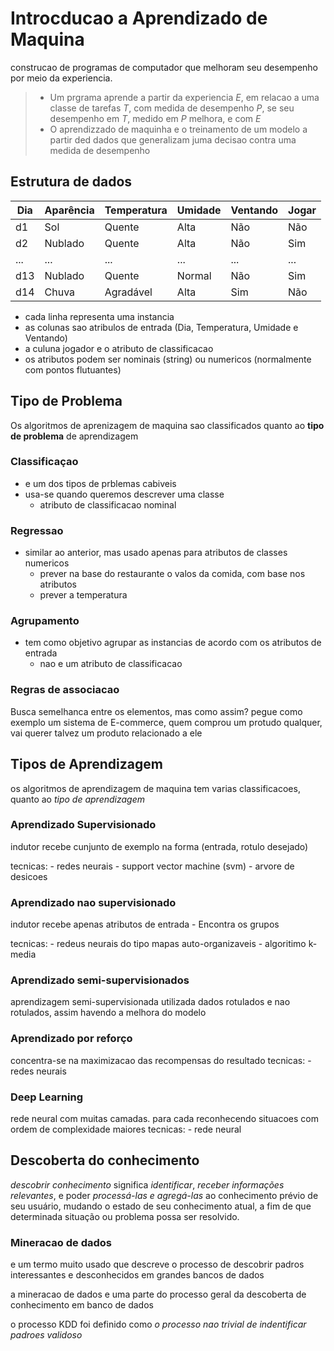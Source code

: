 # Introcducao a Aprendizado de Maquina

construcao de programas de computador que melhoram seu desempenho por meio da experiencia.

> - Um prgrama aprende a partir da experiencia *E*, em relacao a uma classe de tarefas *T*, com medida de desempenho *P*, se seu desempenho em *T*, medido em *P* melhora, e com *E*
> - O aprendizzado de maquinha e o treinamento de um modelo a partir ded dados que generalizam juma decisao contra uma medida de desempenho

## Estrutura de dados

| Dia | Aparência | Temperatura | Umidade | Ventando | Jogar |
| --- | --------- | ----------- | ------- | -------- | ----- |
| d1  | Sol       | Quente      | Alta    | Não      | Não   |
| d2  | Nublado   | Quente      | Alta    | Não      | Sim   |
| ... | ...       | ...         | ...     | ...      | ...   |
| d13 | Nublado   | Quente      | Normal  | Não      | Sim   |
| d14 | Chuva     | Agradável   | Alta    | Sim      | Não   |


- cada linha representa uma instancia
- as colunas sao atribulos de entrada (Dia, Temperatura, Umidade e Ventando)
- a culuna jogador e o atributo de classificacao
- os atributos podem ser nominais (string) ou numericos (normalmente com pontos flutuantes)

## Tipo de Problema

Os algoritmos de aprenizagem de maquina sao classificados quanto ao **tipo de problema** de aprendizagem

### Classificaçao
- e um dos tipos de prblemas cabiveis
- usa-se quando queremos descrever uma classe
    - atributo de classificacao nominal

### Regressao
- similar ao anterior, mas usado apenas para atributos de classes numericos
  - prever na base do restaurante o valos da comida, com base nos atributos
  - prever a temperatura

### Agrupamento
- tem como objetivo agrupar as instancias de acordo com os atributos de entrada
    - nao e um atributo de classificacao

### Regras de associacao
Busca semelhanca entre os elementos, mas como assim? pegue como exemplo um sistema de E-commerce, quem comprou um protudo qualquer, vai querer talvez um produto relacionado a ele

## Tipos de Aprendizagem

os algoritmos de aprendizagem de maquina tem varias classificacoes, quanto ao *tipo de aprendizagem*

### Aprendizado Supervisionado
indutor recebe cunjunto de exemplo na forma (entrada, rotulo desejado)

tecnicas:
    - redes neurais
    - support vector machine (svm)
    - arvore de desicoes

### Aprendizado nao supervisionado

indutor recebe apenas atributos de entrada - Encontra os grupos

tecnicas: 
    - redeus neurais do tipo mapas auto-organizaveis
    - algoritimo k-media

### Aprendizado semi-supervisionados

aprendizagem semi-supervisionada utilizada dados rotulados e nao rotulados, assim havendo a melhora do modelo

### Aprendizado por reforço
concentra-se na maximizacao das recompensas do resultado
tecnicas:
    - redes neurais

### Deep Learning
rede neural com muitas camadas. para cada reconhecendo situacoes com ordem de complexidade maiores
tecnicas:
    - rede neural

## Descoberta do conhecimento
*descobrir conhecimento* significa *identificar*, *receber informações relevantes*, e poder *processá-las e agregá-las* ao conhecimento prévio de seu usuário, mudando o estado de seu conhecimento atual, a fim de que determinada situação ou problema possa ser resolvido.

### Mineracao de dados
e um termo muito usado que descreve o processo de descobrir padros interessantes e desconhecidos em grandes bancos de dados

a mineracao de dados e uma parte do processo geral da descoberta de conhecimento em banco de dados

o processo KDD foi definido como *o processo nao trivial de indentificar padroes validoso* 
